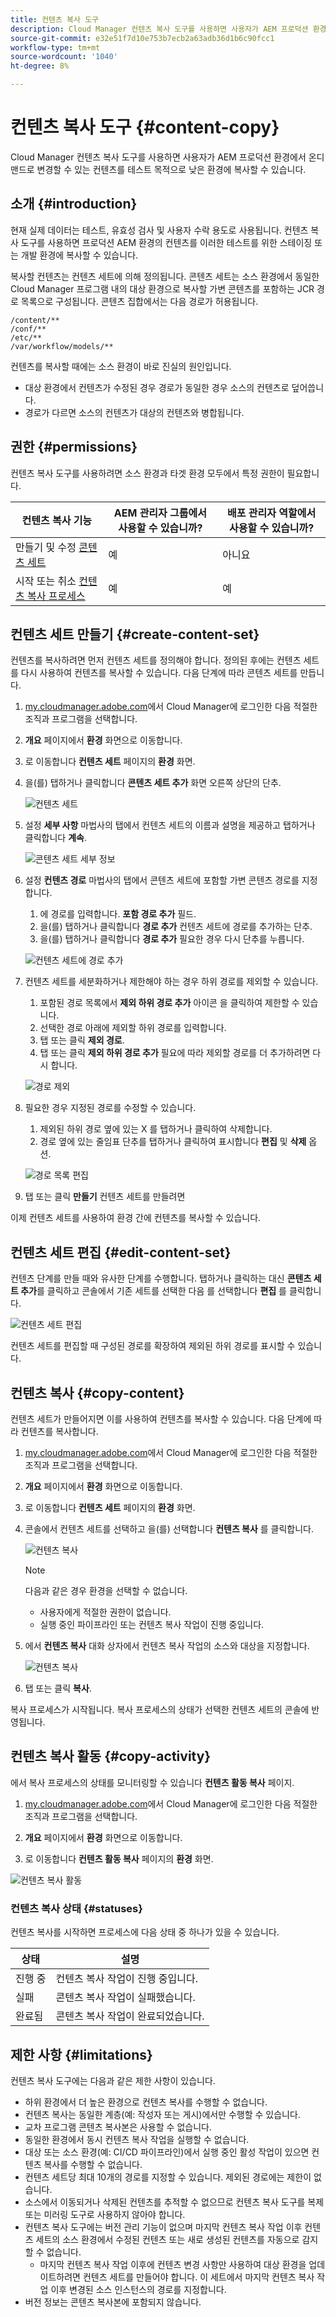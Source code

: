 ```yaml
---
title: 컨텐츠 복사 도구
description: Cloud Manager 컨텐츠 복사 도구를 사용하면 사용자가 AEM 프로덕션 환경에서 온디맨드로 변경할 수 있는 컨텐츠를 테스트 목적으로 낮은 환경에 복사할 수 있습니다.
source-git-commit: e32e51f7d10e753b7ecb2a63adb36d1b6c90fcc1
workflow-type: tm+mt
source-wordcount: '1040'
ht-degree: 8%

---
```



# 컨텐츠 복사 도구 {#content-copy}

Cloud Manager 컨텐츠 복사 도구를 사용하면 사용자가 AEM 프로덕션 환경에서 온디맨드로 변경할 수 있는 컨텐츠를 테스트 목적으로 낮은 환경에 복사할 수 있습니다.

## 소개 {#introduction}

현재 실제 데이터는 테스트, 유효성 검사 및 사용자 수락 용도로 사용됩니다. 컨텐츠 복사 도구를 사용하면 프로덕션 AEM 환경의 컨텐츠를 이러한 테스트를 위한 스테이징 또는 개발 환경에 복사할 수 있습니다.

복사할 컨텐츠는 컨텐츠 세트에 의해 정의됩니다. 콘텐츠 세트는 소스 환경에서 동일한 Cloud Manager 프로그램 내의 대상 환경으로 복사할 가변 콘텐츠를 포함하는 JCR 경로 목록으로 구성됩니다. 콘텐츠 집합에서는 다음 경로가 허용됩니다.

```text
/content/**
/conf/**
/etc/**
/var/workflow/models/**
```

컨텐츠를 복사할 때에는 소스 환경이 바로 진실의 원인입니다.

* 대상 환경에서 컨텐츠가 수정된 경우 경로가 동일한 경우 소스의 컨텐츠로 덮어씁니다.
* 경로가 다르면 소스의 컨텐츠가 대상의 컨텐츠와 병합됩니다.

## 권한 {#permissions}

컨텐츠 복사 도구를 사용하려면 소스 환경과 타겟 환경 모두에서 특정 권한이 필요합니다.

| 컨텐츠 복사 기능 | AEM 관리자 그룹에서 사용할 수 있습니까? | 배포 관리자 역할에서 사용할 수 있습니까? |
|---|---|---|
| 만들기 및 수정 [콘텐츠 세트](#create-content-set) | 예 | 아니요 |
| 시작 또는 취소 [컨텐츠 복사 프로세스](#copy-content) | 예 | 예 |

## 컨텐츠 세트 만들기 {#create-content-set}

컨텐츠를 복사하려면 먼저 컨텐츠 세트를 정의해야 합니다. 정의된 후에는 컨텐츠 세트를 다시 사용하여 컨텐츠를 복사할 수 있습니다. 다음 단계에 따라 콘텐츠 세트를 만듭니다.

1. [my.cloudmanager.adobe.com](https://my.cloudmanager.adobe.com/)에서 Cloud Manager에 로그인한 다음 적절한 조직과 프로그램을 선택합니다.

1. **개요** 페이지에서 **환경** 화면으로 이동합니다.

1. 로 이동합니다 **컨텐츠 세트** 페이지의 **환경** 화면.

1. 을(를) 탭하거나 클릭합니다 **콘텐츠 세트 추가** 화면 오른쪽 상단의 단추.

   ![컨텐츠 세트](/help/assets/content-sets.png)

1. 설정 **세부 사항** 마법사의 탭에서 컨텐츠 세트의 이름과 설명을 제공하고 탭하거나 클릭합니다 **계속**.

   ![콘텐츠 세트 세부 정보](/help/assets/add-content-set-details.png)

1. 설정 **컨텐츠 경로** 마법사의 탭에서 콘텐츠 세트에 포함할 가변 콘텐츠 경로를 지정합니다.

   1. 에 경로를 입력합니다. **포함 경로 추가** 필드.
   1. 을(를) 탭하거나 클릭합니다 **경로 추가** 컨텐츠 세트에 경로를 추가하는 단추.
   1. 을(를) 탭하거나 클릭합니다 **경로 추가** 필요한 경우 다시 단추를 누릅니다.

   ![컨텐츠 세트에 경로 추가](/help/assets/add-content-set-paths.png)

1. 컨텐츠 세트를 세분화하거나 제한해야 하는 경우 하위 경로를 제외할 수 있습니다.

   1. 포함된 경로 목록에서 **제외 하위 경로 추가** 아이콘 을 클릭하여 제한할 수 있습니다.
   1. 선택한 경로 아래에 제외할 하위 경로를 입력합니다.
   1. 탭 또는 클릭 **제외 경로**.
   1. 탭 또는 클릭 **제외 하위 경로 추가** 필요에 따라 제외할 경로를 더 추가하려면 다시 합니다.

   ![경로 제외](/help/assets/add-content-set-paths-excluded.png)

1. 필요한 경우 지정된 경로를 수정할 수 있습니다.

   1. 제외된 하위 경로 옆에 있는 X 를 탭하거나 클릭하여 삭제합니다.
   1. 경로 옆에 있는 줄임표 단추를 탭하거나 클릭하여 표시합니다 **편집** 및 **삭제** 옵션.

   ![경로 목록 편집](/help/assets/add-content-set-excluded-paths.png)

1. 탭 또는 클릭 **만들기** 컨텐츠 세트를 만들려면

이제 컨텐츠 세트를 사용하여 환경 간에 컨텐츠를 복사할 수 있습니다.

## 컨텐츠 세트 편집 {#edit-content-set}

컨텐츠 단계를 만들 때와 유사한 단계를 수행합니다. 탭하거나 클릭하는 대신 **콘텐츠 세트 추가**&#x200B;를 클릭하고 콘솔에서 기존 세트를 선택한 다음 를 선택합니다 **편집** 를 클릭합니다.

![컨텐츠 세트 편집](/help/assets/edit-content-set.png)

컨텐츠 세트를 편집할 때 구성된 경로를 확장하여 제외된 하위 경로를 표시할 수 있습니다.

## 컨텐츠 복사 {#copy-content}

컨텐츠 세트가 만들어지면 이를 사용하여 컨텐츠를 복사할 수 있습니다. 다음 단계에 따라 컨텐츠를 복사합니다.

1. [my.cloudmanager.adobe.com](https://my.cloudmanager.adobe.com/)에서 Cloud Manager에 로그인한 다음 적절한 조직과 프로그램을 선택합니다.

1. **개요** 페이지에서 **환경** 화면으로 이동합니다.

1. 로 이동합니다 **컨텐츠 세트** 페이지의 **환경** 화면.

1. 콘솔에서 컨텐츠 세트를 선택하고 을(를) 선택합니다 **컨텐츠 복사** 를 클릭합니다.

   ![컨텐츠 복사](/help/assets/copy-content.png)

   >[!NOTE]
   >
   >다음과 같은 경우 환경을 선택할 수 없습니다.
   >
   >* 사용자에게 적절한 권한이 없습니다.
   >* 실행 중인 파이프라인 또는 컨텐츠 복사 작업이 진행 중입니다.


1. 에서 **컨텐츠 복사** 대화 상자에서 컨텐츠 복사 작업의 소스와 대상을 지정합니다.

   ![컨텐츠 복사](/help/assets/copying-content.png)

1. 탭 또는 클릭 **복사**.

복사 프로세스가 시작됩니다. 복사 프로세스의 상태가 선택한 컨텐츠 세트의 콘솔에 반영됩니다.

## 컨텐츠 복사 활동 {#copy-activity}

에서 복사 프로세스의 상태를 모니터링할 수 있습니다 **컨텐츠 활동 복사** 페이지.

1. [my.cloudmanager.adobe.com](https://my.cloudmanager.adobe.com/)에서 Cloud Manager에 로그인한 다음 적절한 조직과 프로그램을 선택합니다.

1. **개요** 페이지에서 **환경** 화면으로 이동합니다.

1. 로 이동합니다 **컨텐츠 활동 복사** 페이지의 **환경** 화면.

![컨텐츠 복사 활동](/help/assets/copy-content-activity.png)

### 컨텐츠 복사 상태 {#statuses}

컨텐츠 복사를 시작하면 프로세스에 다음 상태 중 하나가 있을 수 있습니다.

| 상태 | 설명 |
|---|---|
| 진행 중 | 컨텐츠 복사 작업이 진행 중입니다. |
| 실패 | 콘텐츠 복사 작업이 실패했습니다. |
| 완료됨 | 콘텐츠 복사 작업이 완료되었습니다. |

## 제한 사항 {#limitations}

컨텐츠 복사 도구에는 다음과 같은 제한 사항이 있습니다.

* 하위 환경에서 더 높은 환경으로 컨텐츠 복사를 수행할 수 없습니다.
* 컨텐츠 복사는 동일한 계층(예: 작성자 또는 게시)에서만 수행할 수 있습니다.
* 교차 프로그램 콘텐츠 복사본은 사용할 수 없습니다.
* 동일한 환경에서 동시 컨텐츠 복사 작업을 실행할 수 없습니다.
* 대상 또는 소스 환경(예: CI/CD 파이프라인)에서 실행 중인 활성 작업이 있으면 컨텐츠 복사를 수행할 수 없습니다.
* 컨텐츠 세트당 최대 10개의 경로를 지정할 수 있습니다. 제외된 경로에는 제한이 없습니다.
* 소스에서 이동되거나 삭제된 컨텐츠를 추적할 수 없으므로 컨텐츠 복사 도구를 복제 또는 미러링 도구로 사용하지 않아야 합니다.
* 컨텐츠 복사 도구에는 버전 관리 기능이 없으며 마지막 컨텐츠 복사 작업 이후 컨텐츠 세트의 소스 환경에서 수정된 컨텐츠 또는 새로 생성된 컨텐츠를 자동으로 감지할 수 없습니다.
   * 마지막 컨텐츠 복사 작업 이후에 컨텐츠 변경 사항만 사용하여 대상 환경을 업데이트하려면 컨텐츠 세트를 만들어야 합니다. 이 세트에서 마지막 컨텐츠 복사 작업 이후 변경된 소스 인스턴스의 경로를 지정합니다.
* 버전 정보는 콘텐츠 복사본에 포함되지 않습니다.

